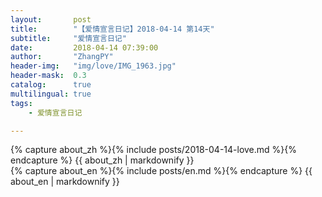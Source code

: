 ```yaml
---
layout:       post
title:        "【爱情宣言日记】2018-04-14 第14天"
subtitle:     "爱情宣言日记"
date:         2018-04-14 07:39:00
author:       "ZhangPY"
header-img:   "img/love/IMG_1963.jpg"
header-mask:  0.3
catalog:      true
multilingual: true
tags:
    - 爱情宣言日记

---
```


<!-- Chinese Version -->
<div class="zh post-container">
    {% capture about_zh %}{% include posts/2018-04-14-love.md %}{% endcapture %}
    {{ about_zh | markdownify }}
</div>

<!-- English Version -->
<div class="en post-container">
    {% capture about_en %}{% include posts/en.md %}{% endcapture %}
    {{ about_en | markdownify }}
</div>